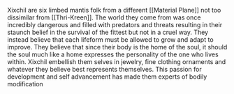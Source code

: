 Xixchil are six limbed mantis folk from a different [[Material Plane]] not too dissimilar from [[Thri-Kreen]]. The world they come from was once incredibly dangerous and filled with predators and threats resulting in their staunch belief in the survival of the fittest but not in a cruel way. They instead believe that each lifeform must be allowed to grow and adapt to improve. They believe that since their body is the home of the soul, it should the soul much like a home expresses the personality of the one who lives within. Xixchil embellish them selves in jewelry, fine clothing ornaments and whatever they believe best represents themselves. This passion for development and self advancement has made them experts of bodily modification 